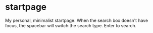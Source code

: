 # startpage
My personal, minimalist startpage.
When the search box doesn't have focus, the spacebar will switch the search type. Enter to search.
